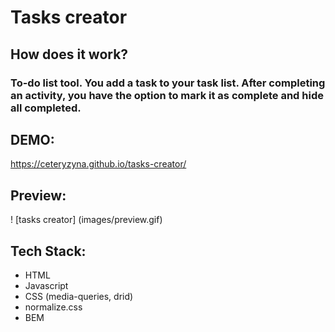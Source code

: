 # Tasks creator 
## How does it work?
### To-do list tool. You add a task to your task list. After completing an activity, you have the option to mark it as complete and hide all completed.



## DEMO:
https://ceteryzyna.github.io/tasks-creator/

## Preview: 
! [tasks creator] (images/preview.gif)


## Tech Stack:

- HTML
- Javascript
- CSS (media-queries, drid)
- normalize.css
- BEM



